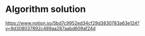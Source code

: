# Algorithm solution

https://www.notion.so/5bd7c9952ed34cf29d3830783a63e124?v=9d308037892c489aa287aabd609af24d
